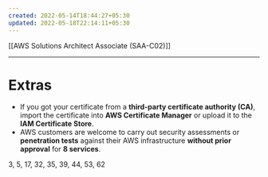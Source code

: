 ```yaml
---
created: 2022-05-14T18:44:27+05:30
updated: 2022-05-18T22:14:11+05:30
---
```

[[AWS Solutions Architect Associate (SAA-C02)]]

---
# Extras
- If you got your certificate from a **third-party certificate authority (CA)**, import the certificate into **AWS Certificate Manager** or upload it to the **IAM Certificate Store**.
- AWS customers are welcome to carry out security assessments or **penetration tests** against their AWS infrastructure **without prior approval** for **8 services**.

3, 5, 17, 32, 35, 39, 44, 53, 62